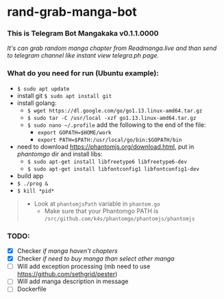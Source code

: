 # rand-grab-manga-bot
### This is Telegram Bot Mangakaka v0.1.1.0000
*It's can grab random manga chapter from Readmanga.live and than send to telegram channel like instant view telegra.ph page.*

### What do you need for run (Ubuntu example):
- ```$ sudo apt update```
- install git ```$ sudo apt install git```
- install golang:
  - ```$ wget https://dl.google.com/go/go1.13.linux-amd64.tar.gz```
  - ```$ sudo tar -C /usr/local -xzf go1.13.linux-amd64.tar.gz```
  - `$ sudo nano ~/.profile` add the following to the end of the file: 
    - ```export GOPATH=$HOME/work```
    - ```export PATH=$PATH:/usr/local/go/bin:$GOPATH/bin```
- need to download <https://phantomjs.org/download.html>, put in *phantomgo* dir and install libs:
  - ```$ sudo apt-get install libfreetype6 libfreetype6-dev```
  - ```$ sudo apt-get install libfontconfig1 libfontconfig1-dev```
- build app
- ```$ ./prog &```
- ```$ kill *pid*```
> - Look at `phantomjsPath` variable in `phantom.go`
>   - Make sure that your Phantomgo PATH is `/src/github.com/k4s/phantomgo/phantomjs/phantomjs`


### TODO:
- [X] Checker *if manga haven't chapters*
- [X] Checker *if need to buy manga than select other manga*
- [ ] Will add exception processing (mb need to use https://github.com/sethgrid/pester)
- [ ] Will add manga description in message
- [ ] Dockerfile
